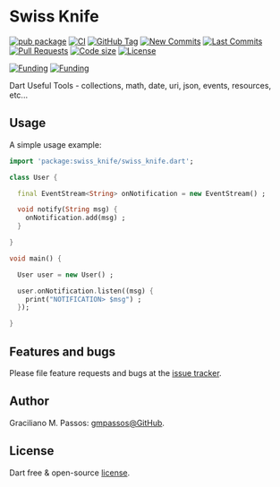 # Swiss Knife

[![pub package](https://img.shields.io/pub/v/swiss_knife.svg?logo=dart&logoColor=00b9fc)](https://pub.dartlang.org/packages/swiss_knife)
[![CI](https://img.shields.io/github/workflow/status/gmpassos/swiss_knife/Dart%20CI/master?logo=github-actions&logoColor=white)](https://github.com/gmpassos/swiss_knife/actions)
[![GitHub Tag](https://img.shields.io/github/v/tag/gmpassos/swiss_knife?logo=git&logoColor=white)](https://github.com/gmpassos/swiss_knife/releases)
[![New Commits](https://img.shields.io/github/commits-since/gmpassos/swiss_knife/latest?logo=git&logoColor=white)](https://github.com/gmpassos/swiss_knife/network)
[![Last Commits](https://img.shields.io/github/last-commit/gmpassos/swiss_knife?logo=git&logoColor=white)](https://github.com/gmpassos/swiss_knife/commits/master)
[![Pull Requests](https://img.shields.io/github/issues-pr/gmpassos/swiss_knife?logo=github&logoColor=black)](https://github.com/gmpassos/swiss_knife/pulls)
[![Code size](https://img.shields.io/github/languages/code-size/gmpassos/swiss_knife?logo=github&logoColor=black)](https://github.com/gmpassos/swiss_knife)
[![License](https://img.shields.io/github/license/gmpassos/swiss_knife?logo=open-source-initiative&logoColor=green)](https://github.com/gmpassos/swiss_knife/blob/master/LICENSE)

[![Funding](https://img.shields.io/badge/Donate-yellow?labelColor=666666&style=plastic&logo=liberapay)](https://liberapay.com/gmpassos/donate)
[![Funding](https://img.shields.io/liberapay/patrons/gmpassos.svg?logo=liberapay)](https://liberapay.com/gmpassos/donate)


Dart Useful Tools - collections, math, date, uri, json, events, resources, etc...

## Usage

A simple usage example:

```dart
import 'package:swiss_knife/swiss_knife.dart';

class User {

  final EventStream<String> onNotification = new EventStream() ;

  void notify(String msg) {
    onNotification.add(msg) ;
  }

}

void main() {

  User user = new User() ;

  user.onNotification.listen((msg) {
    print("NOTIFICATION> $msg") ;
  });

}

```

## Features and bugs

Please file feature requests and bugs at the [issue tracker][tracker].

[tracker]: https://github.com/gmpassos/swiss_knife/issues

## Author

Graciliano M. Passos: [gmpassos@GitHub][github].

[github]: https://github.com/gmpassos

## License

Dart free & open-source [license](https://github.com/dart-lang/stagehand/blob/master/LICENSE).
